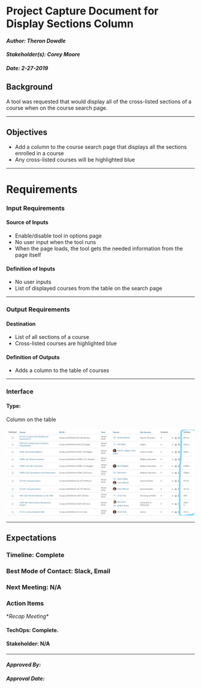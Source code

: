 # Project Capture Document for Display Sections Column
#### *Author: Theron Dowdle*
#### *Stakeholder(s): Corey Moore*
#### *Date: 2-27-2019*


## Background
A tool was requested that would display all of the cross-listed sections of a course when on the course search page.

-----

## Objectives
* Add a column to the course search page that displays all the sections enrolled in a course
* Any cross-listed courses will be highlighted blue

-----

# Requirements

### Input Requirements

#### Source of Inputs

* Enable/disable tool in options page  
* No user input when the tool runs
* When the page loads, the tool gets the needed information from the page itself

#### Definition of Inputs

* No user inputs
* List of displayed courses from the table on the search page

---

### Output Requirements
#### Destination

* List of all sections of a course
* Cross-listed courses are highlighted blue

#### Definition of Outputs

* Adds a column to the table of courses

---

### Interface

#### Type: 

Column on the table


#### 

![Section Column](/proj_Lifecycle/images/sectionsTableColumn.jpg)

-----

## Expectations

### Timeline: Complete

### Best Mode of Contact: Slack, Email

### Next Meeting: N/A


### Action Items
\**Recap Meeting*\*
#### TechOps: Complete.
#### Stakeholder: N/A

-----

#### *Approved By:* 
#### *Approval Date:*